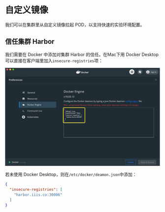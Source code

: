 # 自定义镜像

我们可以在集群里从自定义镜像拉起 POD，以支持快速的实验环境配置。

## 信任集群 Harbor

我们需要在 Docker 中添加对集群 Harbor 的信任。在Mac下用 Docker Desktop 可以直接在客户端里加入`insecure-registries`项：

![Mac docker config](assets/images/mac_docker_config.jpg)

若未使用 Docker Desktop，则在`/etc/docker/deamon.json`中添加：

```json
{
  "insecure-registries": [
    "harbor.iiis.co:30006"
  ]
}
```